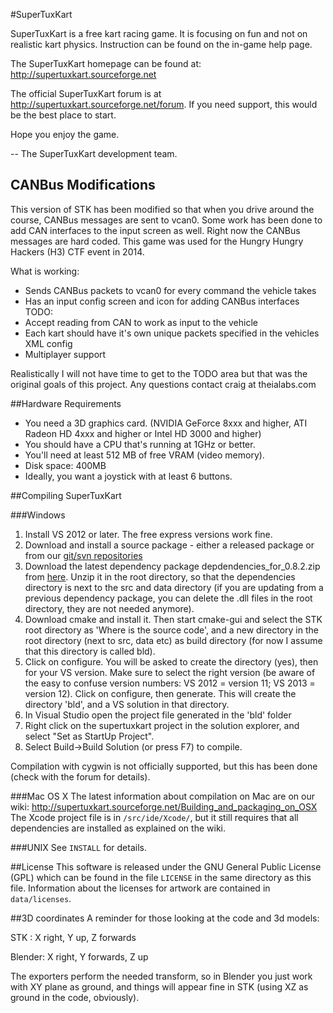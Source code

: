 #SuperTuxKart

SuperTuxKart is a free kart racing game. It is focusing on fun and
not on realistic kart physics. Instruction can be found on the
in-game help page.

The SuperTuxKart homepage can be found at: <http://supertuxkart.sourceforge.net>

The official SuperTuxKart forum is at <http://supertuxkart.sourceforge.net/forum>. If you need support,
this would be the best place to start.

Hope you enjoy the game.

-- The SuperTuxKart development team.

## CANBus Modifications
This version of STK has been modified so that when you drive around the course, CANBus messages are sent to vcan0.  Some work has been done to add CAN interfaces to the input screen as well.  Right now the CANBus messages are hard coded.  This game was used for the Hungry Hungry Hackers (H3) CTF event in 2014.

What is working:
* Sends CANBus packets to vcan0 for every command the vehicle takes
* Has an input config screen and icon for adding CANBus interfaces
TODO:
* Accept reading from CAN to work as input to the vehicle
* Each kart should have it's own unique packets specified in the vehicles XML config
* Multiplayer support

Realistically I will not have time to get to the TODO area but that was the original goals of this project.  Any questions contact craig at theialabs.com

##Hardware Requirements
* You need a 3D graphics card. (NVIDIA GeForce 8xxx and higher, ATI Radeon HD 4xxx and higher or Intel HD 3000 and higher)
* You should have a CPU that's running at 1GHz or better.
* You'll need at least 512 MB of free VRAM (video memory).
* Disk space: 400MB
* Ideally, you want a joystick with at least 6 buttons.


##Compiling SuperTuxKart

###Windows
1. Install VS 2012 or later. The free express versions work fine.
2. Download and install a source package - either a released package or from our [git/svn repositories](http://supertuxkart.sourceforge.net/Source_control)
3. Download the latest dependency package depdendencies_for_0.8.2.zip from [here](https://sourceforge.net/projects/supertuxkart/files/SuperTuxKart%20Dependencies/Windows/). Unzip it in the root directory, so that the dependencies directory is next to the src and data directory (if you are updating from a previous dependency package, you can delete the .dll files in the root directory, they are not needed anymore).
4. Download cmake and install it. Then start cmake-gui and select the STK root directory as 'Where is the source code', and a new directory in the root directory (next to src, data etc) as build directory (for now I assume that this directory is called bld).
5. Click on configure. You will be asked to create the directory (yes), then for your VS version. Make sure to select the right version (be aware of the easy to confuse version numbers: VS 2012 = version 11; VS 2013 = version 12). Click on configure, then generate. This will create the directory 'bld', and a VS solution in that directory.
6. In Visual Studio open the project file generated in the 'bld' folder
7. Right click on the supertuxkart project in the solution explorer, and select "Set as StartUp Project".
8. Select Build->Build Solution (or press F7) to compile.

Compilation with cygwin is not officially supported, but
this has been done (check with the forum for details).

###Mac OS X
The latest information about compilation on Mac are on our wiki:
<http://supertuxkart.sourceforge.net/Building_and_packaging_on_OSX>
The Xcode project file is in `/src/ide/Xcode/`, but it still 
requires that all dependencies are installed as explained on the wiki.

###UNIX
See `INSTALL` for details.


##License
This software is released under the GNU General Public License (GPL) which
can be found in the file `LICENSE` in the same directory as this file.
Information about the licenses for artwork are contained in 
`data/licenses`.


##3D coordinates
A reminder for those looking at the code and 3d models:

STK    : X right, Y up,       Z forwards

Blender: X right, Y forwards, Z up

The exporters perform the needed transform, so in Blender you just work
with XY plane as ground, and things will appear fine in STK (using XZ
as ground in the code, obviously).
